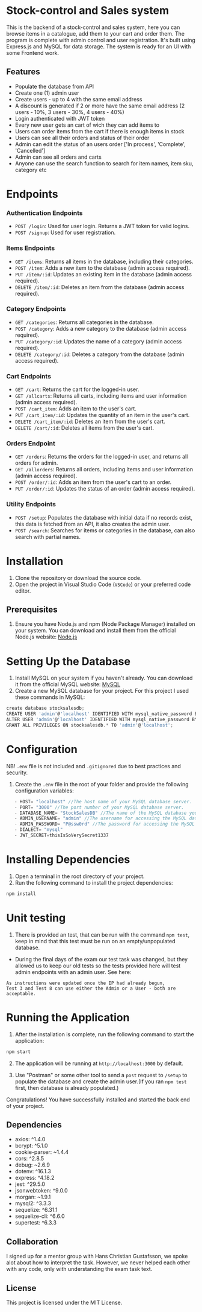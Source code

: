 # Stock-control and Sales system

This is the backend of a stock-control and sales system, here you can browse items in a catalogue, add them to your cart and order them. The program is complete with admin control and user registration. It's built using Express.js and MySQL for data storage. The system is ready for an UI with some Frontend work.

## Features

- Populate the database from API
- Create one (1) admin user
- Create users - up to 4 with the same email address
- A discount is generated if 2 or more have the same email address (2 users - 10%, 3 users - 30%, 4 users - 40%)
- Login authenticated with JWT token
- Every new user gets an cart of wich they can add items to
- Users can order items from the cart if there is enough items in stock
- Users can see all their orders and status of their order
- Admin can edit the status of an users order ['In process', 'Complete', 'Cancelled']
- Admin can see all orders and carts
- Anyone can use the search function to search for item names, item sku, category etc

# Endpoints

### Authentication Endpoints

- `POST /login`: Used for user login. Returns a JWT token for valid logins.
- `POST /signup`: Used for user registration.

### Items Endpoints

- `GET /items`: Returns all items in the database, including their categories.
- `POST /item`: Adds a new item to the database (admin access required).
- `PUT /item/:id`: Updates an existing item in the database (admin access required).
- `DELETE /item/:id`: Deletes an item from the database (admin access required).

### Category Endpoints

- `GET /categories`: Returns all categories in the database.
- `POST /category`: Adds a new category to the database (admin access required).
- `PUT /category/:id`: Updates the name of a category (admin access required).
- `DELETE /category/:id`: Deletes a category from the database (admin access required).

### Cart Endpoints

- `GET /cart`: Returns the cart for the logged-in user.
- `GET /allcarts`: Returns all carts, including items and user information (admin access required).
- `POST /cart_item`: Adds an item to the user's cart.
- `PUT /cart_item/:id`: Updates the quantity of an item in the user's cart.
- `DELETE /cart_item/:id`: Deletes an item from the user's cart.
- `DELETE /cart/:id`: Deletes all items from the user's cart.

### Orders Endpoint

- `GET /orders`: Returns the orders for the logged-in user, and returns all orders for admin.
- `GET /allorders`: Returns all orders, including items and user information (admin access required).
- `POST /order/:id`: Adds an item from the user's cart to an order.
- `PUT /order/:id`: Updates the status of an order (admin access required).

### Utility Endpoints

- `POST /setup`: Populates the database with initial data if no records exist, this data is fetched from an API, it also creates the admin user.
- `POST /search`: Searches for items or categories in the database, can also search with partial names.

# Installation

1. Clone the repository or download the source code.
2. Open the project in Visual Studio Code (`VSCode`) or your preferred code editor.

## Prerequisites

1. Ensure you have Node.js and npm (Node Package Manager) installed on your system. You can download and install them from the official Node.js website: [Node.js](https://nodejs.org)

# Setting Up the Database

1. Install MySQL on your system if you haven't already. You can download it from the official MySQL website: [MySQL](https://dev.mysql.com/downloads)
2. Create a new MySQL database for your project. For this project I used these commands in MySQL:

```javascript
create database stocksalesdb;
CREATE USER 'admin'@'localhost' IDENTIFIED WITH mysql_native_password BY 'P@ssw0rd';
ALTER USER 'admin'@'localhost' IDENTIFIED WITH mysql_native_password BY 'P@ssw0rd';
GRANT ALL PRIVILEGES ON stocksalesdb.* TO 'admin'@'localhost';
```

# Configuration

NB! `.env` file is not included and `.gitignored` due to best practices and security.

1. Create the `.env` file in the root of your folder and provide the following configuration variables:

```javascript
   - HOST= "localhost" //The host name of your MySQL database server.
   - PORT= "3000" //The port number of your MySQL database server.
   - DATABASE_NAME= "StockSalesDB" //The name of the MySQL database you created for your project.
   - ADMIN_USERNAME= "admin" //The username for accessing the MySQL database.
   - ADMIN_PASSWORD= "P@ssw0rd" //The password for accessing the MySQL database.
   - DIALECT= "mysql"
   - JWT_SECRET=thisIsSoVerySecret1337
```

# Installing Dependencies

1. Open a terminal in the root directory of your project.
2. Run the following command to install the project dependencies:

```bash
npm install
```

# Unit testing

1. There is provided an test, that can be run with the command `npm test`, keep in mind that this test must be run on an empty/unpopulated database.

- During the final days of the exam our test task was changed, but they allowed us to keep our old tests so the tests provided here will test admin endpoints with an admin user. See here:

```
As instructions were updated once the EP had already begun,
Test 3 and Test 8 can use either the Admin or a User - both are acceptable.
```

# Running the Application

1. After the installation is complete, run the following command to start the application:

```bash
npm start
```

2. The application will be running at `http://localhost:3000` by default.

3. Use "Postman" or some other tool to send a `post` request to `/setup` to populate the database and create the admin user.(If you ran `npm test` first, then database is already populated.)

Congratulations! You have successfully installed and started the back end of your project.

## Dependencies

- axios: ^1.4.0
- bcrypt: ^5.1.0
- cookie-parser: ~1.4.4
- cors: ^2.8.5
- debug: ~2.6.9
- dotenv: ^16.1.3
- express: ^4.18.2
- jest: ^29.5.0
- jsonwebtoken: ^9.0.0
- morgan: ~1.9.1
- mysql2: ^3.3.3
- sequelize: ^6.31.1
- sequelize-cli: ^6.6.0
- supertest: ^6.3.3

## Collaboration

I signed up for a mentor group with Hans Christian Gustafsson, we spoke alot about how to interpret the task. However, we never helped each other with any code, only with understanding the exam task text.

## License

This project is licensed under the MIT License.
